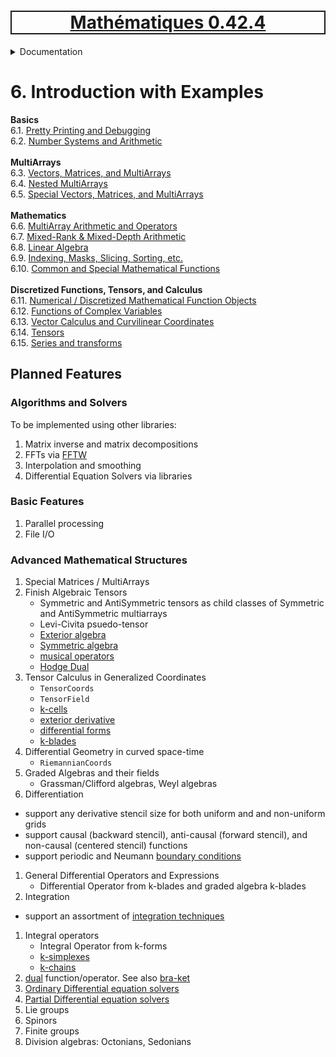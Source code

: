 <h1 style='border: 2px solid; text-align: center'><a href='../../README.md'>Mathématiques 0.42.4</a></h1>

<details>

<summary>Documentation</summary>

# [Documentation](../README.md)<br>
Chapter 1. [License](../license/README.md)<br>
Chapter 2. [About](../about/README.md)<br>
Chapter 3. [Versioning](../versioning/README.md)<br>
Chapter 4. [Status & Release Notes](../status-release/README.md)<br>
Chapter 5. [Upcoming Development](../development-schedule/README.md)<br>
Chapter 6. _Introduction with Examples_ <br>
Chapter 7. [Installation](../installation/README.md)<br>
Chapter 8. [Your First Mathématiques Project](../first-project/README.md)<br>
Chapter 9. [Usage Guide: Syntax, Data Types, Functions, etc](../user-guide/README.md)<br>
Chapter 10. [Benchmarks](../benchmarks/README.md)<br>
Chapter 11. [Tests](../test/README.md)<br>
Chapter 12. [Developer Guide: Modifying and Extending Mathématiques](../developer-guide/README.md)<br>


</details>



# 6. Introduction with Examples

**Basics**<br>
6.1. [Pretty Printing and Debugging](print-debug/README.md)<br>
6.2. [Number Systems and Arithmetic](numbers/README.md)<br>
<br>**MultiArrays**<br>
6.3. [Vectors, Matrices, and MultiArrays](multiarrays/README.md)<br>
6.4. [Nested MultiArrays](nested-multiarrays/README.md)<br>
6.5. [Special Vectors, Matrices, and MultiArrays](special-multiarrays/README.md)<br>
<br>**Mathematics**<br>
6.6. [MultiArray Arithmetic and Operators](multiarray-arithmetic/README.md)<br>
6.7. [Mixed-Rank & Mixed-Depth Arithmetic](arithmetic-mixed/README.md)<br>
6.8. [Linear Algebra](linear-algebra/README.md)<br>
6.9. [Indexing, Masks, Slicing, Sorting, etc.](sort-mask-slice/README.md)<br>
6.10. [Common and Special Mathematical Functions](math-functions/README.md)<br>
<br>**Discretized Functions, Tensors, and Calculus**<br>
6.11. [Numerical / Discretized Mathematical Function Objects](numerical-functions/README.md)<br>
6.12. [Functions of Complex Variables](complex-calculus/README.md)<br>
6.13. [Vector Calculus and Curvilinear Coordinates](vector-calculus/README.md)<br>
6.14. [Tensors](tensors/README.md)<br>
6.15. [Series and transforms](series-transforms/README.md)<br>


## Planned Features



### Algorithms and Solvers

To be implemented using other libraries:

1. Matrix inverse and matrix decompositions
1. FFTs via [FFTW](https://en.wikipedia.org/wiki/FFTW)
1. Interpolation and smoothing
1. Differential Equation Solvers via libraries

### Basic Features

1. Parallel processing
1. File I/O

### Advanced Mathematical Structures

1. Special Matrices / MultiArrays
1. Finish Algebraic Tensors
    + Symmetric and AntiSymmetric tensors as child classes of Symmetric and AntiSymmetric multiarrays
    + Levi-Civita psuedo-tensor
    + [Exterior algebra](https://en.wikipedia.org/wiki/Exterior_algebra)
    + [Symmetric algebra](https://en.wikipedia.org/wiki/Symmetric_algebra)
    + [musical operators](https://en.wikipedia.org/wiki/Musical_isomorphism)
    + [Hodge Dual](https://en.wikipedia.org/wiki/Hodge_star_operator)
1. Tensor Calculus in Generalized Coordinates
    + `TensorCoords`
    + `TensorField`
    + [k-cells](https://en.wikipedia.org/wiki/K-cell_(mathematics))
    + [exterior derivative](https://en.wikipedia.org/wiki/Exterior_derivative)
    + [differential forms](https://en.wikipedia.org/wiki/Differential_form)
    + [k-blades](https://en.wikipedia.org/wiki/Blade_(geometry))
1. Differential Geometry in curved space-time
    + `RiemannianCoords`
1. Graded Algebras and their fields
    + Grassman/Clifford algebras, Weyl algebras
1. Differentiation
  * support any derivative stencil size for both uniform and and non-uniform grids
  * support causal (backward stencil), anti-causal (forward stencil), and non-causal (centered stencil) functions
  * support periodic and Neumann [boundary conditions](https://en.wikipedia.org/wiki/Boundary_value_problem)
1. General Differential Operators and Expressions
    + Differential Operator from k-blades and graded algebra k-blades
1. Integration
  * support an assortment of [integration techniques](https://en.wikipedia.org/wiki/Numerical_integration)
1. Integral operators
    + Integral Operator from k-forms
    + [k-simplexes](https://en.wikipedia.org/wiki/Simplex)
    + [k-chains](https://en.wikipedia.org/wiki/Chain_(algebraic_topology))
1. [dual](https://en.wikipedia.org/wiki/Duality_(mathematics)) function/operator. See also [bra-ket](https://en.wikipedia.org/wiki/Bra%E2%80%93ket_notation)
1. [Ordinary Differential equation solvers](https://en.wikipedia.org/wiki/Numerical_methods_for_ordinary_differential_equations)
1. [Partial Differential equation solvers](https://en.wikipedia.org/wiki/Numerical_methods_for_partial_differential_equations)
1. Lie groups
1. Spinors
1. Finite groups
1. Division algebras: Octonians, Sedonians
